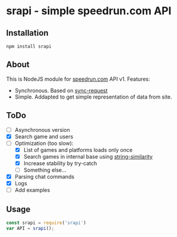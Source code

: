 # srapi - simple speedrun.com API

## Installation
`npm install srapi`

## About
This is NodeJS module for [speedrun.com](https://www.speedrun.com) API v1.
Features:
* Synchronous. Based on [sync-request](https://github.com/ForbesLindesay/sync-request)
* Simple. Addapted to get simple representation of data from site.

## ToDo
- [ ] Asynchronous version
- [x] Search game and users
- [ ] Optimization (too slow):
  - [x] List of games and platforms loads only once
  - [x] Search games in internal base using [string-similarity](https://www.npmjs.com/package/string-similarity)
  - [x] Increase stability by try-catch
  - [ ] Something else...
- [x] Parsing chat commands
- [x] Logs
- [ ] Add examples

## Usage
```javascript
const srapi = require('srapi')
var API = srapi();
```
